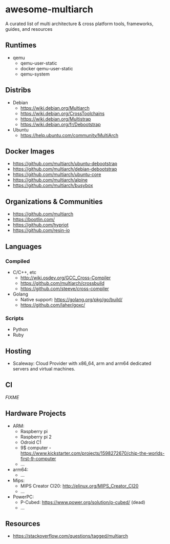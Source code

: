 # awesome-multiarch
A curated list of multi architecture &amp; cross platform tools, frameworks, guides, and resources

## Runtimes

* qemu
  * qemu-user-static
  * docker qemu-user-static
  * qemu-system

## Distribs

* Debian
  * https://wiki.debian.org/Multiarch
  * https://wiki.debian.org/CrossToolchains
  * https://wiki.debian.org/Multistrap
  * https://wiki.debian.org/fr/Debootstrap
* Ubuntu
  * https://help.ubuntu.com/community/MultiArch
  
## Docker Images

* https://github.com/multiarch/ubuntu-debootstrap
* https://github.com/multiarch/debian-debootstrap
* https://github.com/multiarch/ubuntu-core
* https://github.com/multiarch/alpine
* https://github.com/multiarch/busybox

## Organizations & Communities

* https://github.com/multiarch
* https://bootlin.com/
* https://github.com/hypriot
* https://github.com/resin-io

## Languages

### Compiled

* C/C++, etc
  * http://wiki.osdev.org/GCC_Cross-Compiler
  * https://github.com/multiarch/crossbuild
  * https://github.com/steeve/cross-compiler
* Golang
  * Native support: https://golang.org/pkg/go/build/
  * https://github.com/laher/goxc/

### Scripts

* Python
* Ruby

## Hosting

* Scaleway: Cloud Provider with x86_64, arm and arm64 dedicated servers and virtual machines.

## CI

_FIXME_

## Hardware Projects

* ARM:
  * Raspberry pi
  * Raspberry pi 2
  * Odroid C1
  * 9$ computer - https://www.kickstarter.com/projects/1598272670/chip-the-worlds-first-9-computer
  * ...
* arm64:
  * ...
* Mips:
  * MIPS Creator CI20: http://elinux.org/MIPS_Creator_CI20
  * ...
* PowerPC:
  * P-Cubed: https://www.power.org/solution/p-cubed/ (dead)
  * ...
  
## Resources

* https://stackoverflow.com/questions/tagged/multiarch
